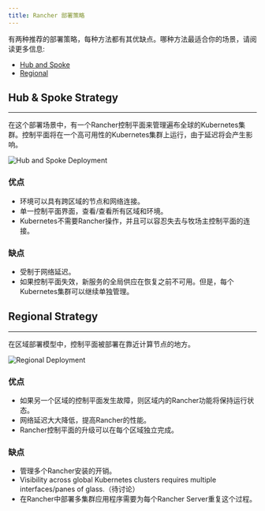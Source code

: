 ```yaml
---
title: Rancher 部署策略
---
```


有两种推荐的部署策略，每种方法都有其优缺点。哪种方法最适合你的场景，请阅读更多信息:

- [Hub and Spoke](#hub-and-spoke)
- [Regional](#regional)

## Hub & Spoke Strategy

---

在这个部署场景中，有一个Rancher控制平面来管理遍布全球的Kubernetes集群。控制平面将在一个高可用性的Kubernetes集群上运行，由于延迟将会产生影响。

![Hub and Spoke Deployment](/img/rancher/bpg/hub-and-spoke.png)

### 优点

- 环境可以具有跨区域的节点和网络连接。
- 单一控制平面界面，查看/查看所有区域和环境。
- Kubernetes不需要Rancher操作，并且可以容忍失去与牧场主控制平面的连接。

### 缺点

- 受制于网络延迟。
- 如果控制平面失效，新服务的全局供应在恢复之前不可用。但是，每个Kubernetes集群可以继续单独管理。

## Regional Strategy

---

在区域部署模型中，控制平面被部署在靠近计算节点的地方。

![Regional Deployment](/img/rancher/bpg/regional.png)

### 优点

- 如果另一个区域的控制平面发生故障，则区域内的Rancher功能将保持运行状态。
- 网络延迟大大降低，提高Rancher的性能。
- Rancher控制平面的升级可以在每个区域独立完成。

### 缺点

- 管理多个Rancher安装的开销。
- Visibility across global Kubernetes clusters requires multiple interfaces/panes of glass.（待讨论）
- 在Rancher中部署多集群应用程序需要为每个Rancher Server重复这个过程。
